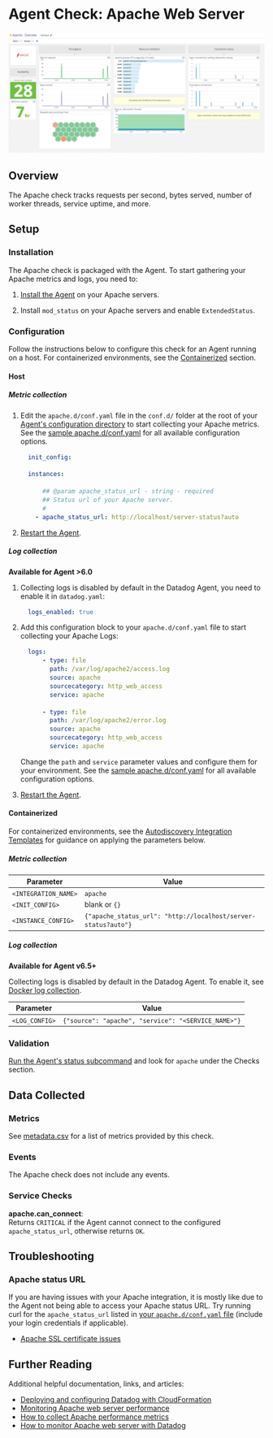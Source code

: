 # Agent Check: Apache Web Server

![Apache Dashboard][1]

## Overview

The Apache check tracks requests per second, bytes served, number of worker threads, service uptime, and more.

## Setup

### Installation

The Apache check is packaged with the Agent. To start gathering your Apache metrics and logs, you need to:

1. [Install the Agent][2] on your Apache servers.

2. Install `mod_status` on your Apache servers and enable `ExtendedStatus`.

### Configuration

Follow the instructions below to configure this check for an Agent running on a host. For containerized environments, see the [Containerized](#containerized) section.

#### Host

##### Metric collection

1. Edit the `apache.d/conf.yaml` file in the `conf.d/` folder at the root of your [Agent's configuration directory][3] to start collecting your Apache metrics. See the [sample apache.d/conf.yaml][4] for all available configuration options.

    ```yaml
      init_config:

      instances:

          ## @param apache_status_url - string - required
          ## Status url of your Apache server.
          #
        - apache_status_url: http://localhost/server-status?auto
    ```

2. [Restart the Agent][5].

##### Log collection

**Available for Agent >6.0**

1. Collecting logs is disabled by default in the Datadog Agent, you need to enable it in `datadog.yaml`:

    ```yaml
      logs_enabled: true
    ```

2. Add this configuration block to your `apache.d/conf.yaml` file to start collecting your Apache Logs:

    ```yaml
      logs:
          - type: file
            path: /var/log/apache2/access.log
            source: apache
            sourcecategory: http_web_access
            service: apache

          - type: file
            path: /var/log/apache2/error.log
            source: apache
            sourcecategory: http_web_access
            service: apache
    ```

    Change the `path` and `service` parameter values and configure them for your environment.
    See the [sample apache.d/conf.yaml][4] for all available configuration options.

3. [Restart the Agent][5].

#### Containerized

For containerized environments, see the [Autodiscovery Integration Templates][6] for guidance on applying the parameters below.

##### Metric collection

| Parameter            | Value                                                          |
|----------------------|----------------------------------------------------------------|
| `<INTEGRATION_NAME>` | `apache`                                                       |
| `<INIT_CONFIG>`      | blank or `{}`                                                  |
| `<INSTANCE_CONFIG>`  | `{"apache_status_url": "http://localhost/server-status?auto"}` |

##### Log collection

**Available for Agent v6.5+**

Collecting logs is disabled by default in the Datadog Agent. To enable it, see [Docker log collection][7].

| Parameter      | Value                                               |
|----------------|-----------------------------------------------------|
| `<LOG_CONFIG>` | `{"source": "apache", "service": "<SERVICE_NAME>"}` |

### Validation

[Run the Agent's status subcommand][8] and look for `apache` under the Checks section.

## Data Collected
### Metrics

See [metadata.csv][9] for a list of metrics provided by this check.

### Events
The Apache check does not include any events.

### Service Checks

**apache.can_connect**:<br>
Returns `CRITICAL` if the Agent cannot connect to the configured `apache_status_url`, otherwise returns `OK`.

## Troubleshooting

### Apache status URL
If you are having issues with your Apache integration, it is mostly like due to the Agent not being able to access your Apache status URL. Try running curl for the `apache_status_url` listed in [your `apache.d/conf.yaml` file][4] (include your login credentials if applicable).

* [Apache SSL certificate issues][10]

## Further Reading
Additional helpful documentation, links, and articles:

* [Deploying and configuring Datadog with CloudFormation][11]
* [Monitoring Apache web server performance][12]
* [How to collect Apache performance metrics][13]
* [How to monitor Apache web server with Datadog][14]


[1]: https://raw.githubusercontent.com/DataDog/integrations-core/master/apache/images/apache_dashboard.png
[2]: https://app.datadoghq.com/account/settings#agent
[3]: https://docs.datadoghq.com/agent/guide/agent-configuration-files/#agent-configuration-directory
[4]: https://github.com/DataDog/integrations-core/blob/master/apache/datadog_checks/apache/data/conf.yaml.example
[5]: https://docs.datadoghq.com/agent/guide/agent-commands/#start-stop-and-restart-the-agent
[6]: https://docs.datadoghq.com/agent/autodiscovery/integrations
[7]: https://docs.datadoghq.com/agent/docker/log/
[8]: https://docs.datadoghq.com/agent/guide/agent-commands/#agent-status-and-information
[9]: https://github.com/DataDog/integrations-core/blob/master/apache/metadata.csv
[10]: https://docs.datadoghq.com/integrations/faq/apache-ssl-certificate-issues
[11]: https://www.datadoghq.com/blog/deploying-datadog-with-cloudformation
[12]: https://www.datadoghq.com/blog/monitoring-apache-web-server-performance
[13]: https://www.datadoghq.com/blog/collect-apache-performance-metrics
[14]: https://www.datadoghq.com/blog/monitor-apache-web-server-datadog
